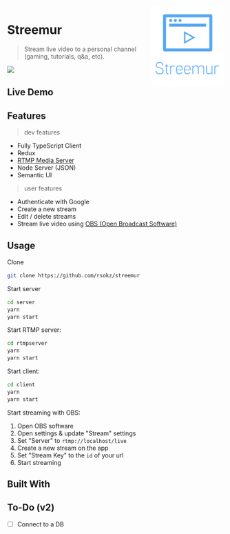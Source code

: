<img src="streemur-logo.png" align="right" />

# Streemur

> Stream live video to a personal channel (gaming, tutorials, q&a, etc).

![](header.png)

## Live Demo

## Features

> dev features

- Fully TypeScript Client
- Redux
- [RTMP Media Server](https://github.com/illuspas/Node-Media-Server)
- Node Server (JSON)
- Semantic UI

> user features

- Authenticate with Google
- Create a new stream
- Edit / delete streams
- Stream live video using [OBS (Open Broadcast Software)](https://obsproject.com/)

## Usage

Clone

```sh
git clone https://github.com/rsokz/streemur
```

Start server

```sh
cd server
yarn
yarn start
```

Start RTMP server:

```sh
cd rtmpserver
yarn
yarn start
```

Start client:

```sh
cd client
yarn
yarn start
```

Start streaming with OBS:

1. Open OBS software
2. Open settings & update "Stream" settings
3. Set "Server" to `rtmp://localhost/live`
4. Create a new stream on the app
5. Set "Stream Key" to the `id` of your url
6. Start streaming

## Built With

## To-Do (v2)

- [ ] Connect to a DB
